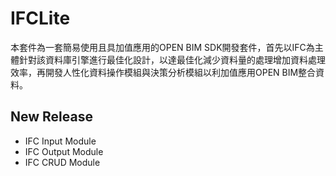 # __IFCLite__
本套件為一套簡易使用且具加值應用的OPEN BIM SDK開發套件，首先以IFC為主體針對該資料庫引擎進行最佳化設計，以達最佳化減少資料量的處理增加資料處理效率，再開發人性化資料操作模組與決策分析模組以利加值應用OPEN BIM整合資料。

## New Release
* IFC Input Module
* IFC Output Module
* IFC CRUD Module

